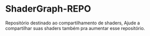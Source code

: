# ShaderGraph-REPO
Repositório destinado ao compartilhamento de shaders, Ajude a compartilhar suas shaders também pra aumentar esse repositório.
